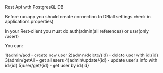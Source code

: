 Rest Api with PostgresQL DB

Before run app you should create connection to DB(all settings check in applications.properties)

In your Rest-client you must do auth(admin(all references) or user(only /user))

You can:

1)admin/add - create new user 2)admin/delete/{id} - delete user with id:{id} 3)admin/getAll - get all users 4)admin/update/{id} - update user`s info with id:{id} 5)user/get/{id} - get user by id:{id}

